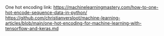 One hot encoding link:
https://machinelearningmastery.com/how-to-one-hot-encode-sequence-data-in-python/
https://github.com/christianversloot/machine-learning-articles/blob/main/one-hot-encoding-for-machine-learning-with-tensorflow-and-keras.md
